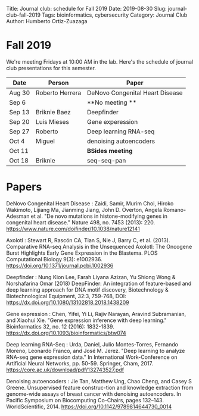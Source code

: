 Title: Journal club: schedule for Fall 2019
Date: 2019-08-30
Slug: journal-club-fall-2019
Tags: bioinformatics, cybersecurity
Category: Journal Club
Author: Humberto Ortiz-Zuazaga

# Fall 2019

We're meeting Fridays at 10:00 AM in the lab. Here's the schedule of
journal club presentations for this semester.

| Date   | Person          | Paper                           |
|--------|-----------------|---------------------------------|
| Aug 30 | Roberto Herrera | DeNovo Congenital Heart Disease |
| Sep 6  |                 | **No meeting **                 |
| Sep 13 | Briknie Baez    | Deepfinder                      |
| Sep 20 | Luis Mieses     | Gene experession                |
| Sep 27 | Roberto         | Deep learning RNA-seq           |
| Oct 4  | Miguel          | denoising autoencoders          |
| Oct 11 |                 | **BSides meeting**              |
| Oct 18 | Briknie         | seq-seq-pan                     |

# Papers

DeNovo Congenital Heart Disease
: Zaidi, Samir, Murim Choi, Hiroko Wakimoto, Lijiang Ma, Jianming Jiang, John D.
  Overton, Angela Romano-Adesman et al. "De novo mutations in histone-modifying
  genes in congenital heart disease." Nature 498, no. 7453 (2013): 220.
<https://www.nature.com/doifinder/10.1038/nature12141> 

Axolotl
: Stewart R, Rascón CA, Tian S, Nie J, Barry C, et al. (2013).
Comparative RNA-seq Analysis in the Unsequenced Axolotl: The Oncogene
Burst Highlights Early Gene Expression in the Blastema. PLOS
Computational Biology 9(3):
e1002936. <https://doi.org/10.1371/journal.pcbi.1002936>

Deepfinder
: Nung Kion Lee, Farah Liyana Azizan, Yu Shiong Wong & Norshafarina Omar (2018)
DeepFinder: An integration of feature-based and deep learning approach for DNA
motif discovery, Biotechnology & Biotechnological Equipment, 32:3, 759-768, DOI:
<https://dx.doi.org/10.1080/13102818.2018.1438209>

Gene expression
: Chen, Yifei, Yi Li, Rajiv Narayan, Aravind Subramanian, and Xiaohui Xie. "Gene
expression inference with deep learning." Bioinformatics 32, no. 12 (2016):
1832-1839. <https://dx.doi.org/10.1093/bioinformatics/btw074>

Deep learning RNA-Seq
: Urda, Daniel, Julio Montes-Torres, Fernando Moreno, Leonardo Franco, and José
  M. Jerez. "Deep learning to analyze RNA-seq gene expression data." In
  International Work-Conference on Artificial Neural Networks, pp. 50-59.
  Springer, Cham, 2017.
<https://core.ac.uk/download/pdf/132743527.pdf>

Denoising autoencoders
: Jie Tan, Matthew Ung, Chao Cheng, and Casey S Greene. Unsupervised feature
  construc-tion and knowledge extraction from genome-wide assays of breast
  cancer with denoising autoencoders. In Pacific Symposium on Biocomputing
  Co-Chairs, pages 132–143. WorldScientific, 2014.
<https://doi.org/10.1142/9789814644730_0014>
